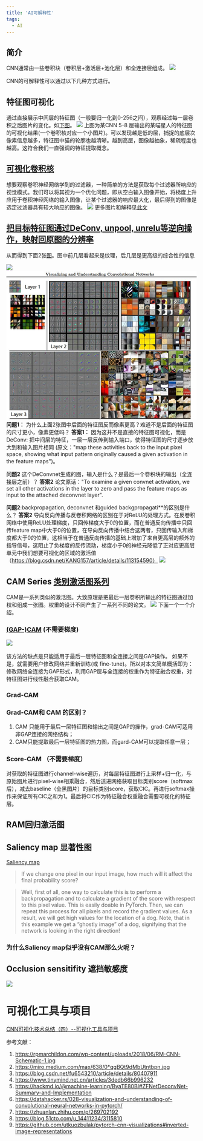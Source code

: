 ```yaml
---
title: 'AI可解释性'
tags:
  - AI
---
```


## 简介
CNN通常由一些卷积块（卷积层+激活层+池化层）和全连接层组成。
![](https://rpmarchildon.com/wp-content/uploads/2018/06/RM-CNN-Schematic-1.jpg)

CNN的可解释性可以通过以下几种方式进行。

## 特征图可视化
通过直接展示中间层的特征图（一般要归一化到0-256之间），观察经过每一层卷积之后图片的变化。如[下图](https://blog.51cto.com/u_14411234/3115810)。
![](https://s2.51cto.com/images/blog/202107/14/6ad0e8808e95ad2f3ac7d65e69a6c369.jpeg?x-oss-process=image/watermark,size_16,text_QDUxQ1RP5Y2a5a6i,color_FFFFFF,t_30,g_se,x_10,y_10,shadow_20,type_ZmFuZ3poZW5naGVpdGk=/format,webp/resize,m_fixed,w_1184)
上图为某CNN 5-8 层输出的某喵星人的特征图的可视化结果(一个卷积核对应一个小图片)。可以发现越是低的层，捕捉的底层次像素信息越多，特征图中猫的轮廓也越清晰。越到高层，图像越抽象，稀疏程度也越高。这符合我们一直强调的特征提取概念。

## [可视化卷积核](https://zhuanlan.zhihu.com/p/385910625)
想要观察卷积神经网络学到的过滤器，一种简单的方法是获取每个过滤器所响应的视觉模式。我们可以将其视为一个优化问题，即从空白输入图像开始，将梯度上升应用于卷积神经网络的输入图像，让某个过滤器的响应最大化，最后得到的图像是选定过滤器具有较大响应的图像。
![](https://s2.51cto.com/images/blog/202107/14/8daa47cdd95efbac97742b6e5b90e5c0.jpeg?x-oss-process=image/watermark,size_16,text_QDUxQ1RP5Y2a5a6i,color_FFFFFF,t_30,g_se,x_10,y_10,shadow_20,type_ZmFuZ3poZW5naGVpdGk=/format,webp/resize,m_fixed,w_1184)
更多图片和解释见[此文](https://blog.51cto.com/u_14411234/3115810)

## [把目标特征图通过DeConv, unpool, unrelu等逆向操作，映射回原图的分辨率](https://hackmd.io/@machine-learning/ByaTE80BI#ZFNetDeconvNet-Summary-and-Implementation)
从而得到下面2张[图](https://arxiv.org/pdf/1311.2901.pdf)。图中前几层看起来是纹理，后几层是更高级的综合性的信息

![](https://miro.medium.com/max/638/0*qgBQt9dMbUtntbpn.jpg)
![](/images/explain_cn.jpg)   
**问题1：** 为什么上面2张图中后面的特征图反而像素更高？难道不是后面的特征图的尺寸更小，像素更低吗？
**答案1：** 因为这并不是直接的特征图可视化，而是DeConv: 把中间层的特征，一层一层反传到输入端口，使得特征图的尺寸逐步放大到和输入图片相同 (原文："map these activities back to the input pixel space, showing what input pattern originally caused a given activation in the feature maps")。

**问题2** 这个DeConvnet生成的图，输入是什么？是最后一个卷积块的输出（全连接层之前）？
**答案2** 论文原话："To examine a given convnet activation, we set all other activations in the layer to zero and pass the feature maps as input to the attached deconvnet layer".

**问题2**:backpropagation, deconvnet 和guided backgpropagati**的区别是什么？
**答案2** 导向反向传播与反卷积网络的区别在于对ReLU的处理方式。在反卷积网络中使用ReLU处理梯度，只回传梯度大于0的位置，而在普通反向传播中只回传feature map中大于0的位置，在导向反向传播中结合这两者，只回传输入和梯度都大于0的位置，这相当于在普通反向传播的基础上增加了来自更高层的额外的指导信号，这阻止了负梯度的反传流动，梯度小于0的神经元降低了正对应更高层单元中我们想要可视化的区域的激活值（https://blog.csdn.net/KANG157/article/details/113154590）
![](https://img-blog.csdnimg.cn/img_convert/03337ff4864bc31b98b3fc8fd68a5474.png)


## CAM Series [类别激活图系列](https://zhuanlan.zhihu.com/p/269702192)
CAM是一系列类似的激活图。大致原理是把最后一层卷积所输出的特征图通过加权和组成一张图。权重的设计不同产生了一系列不同的论文。
![](https://github.com/frgfm/torch-cam/releases/download/v0.3.1/example.png)
下面一个一个介绍。

### [(GAP-)CAM](https://zhuanlan.zhihu.com/p/269702192) (不需要梯度)
![](https://pic4.zhimg.com/80/v2-e8770fb1e2a0a7fe44d35c14fde05047_720w.webp)

该方法的缺点是只能适用于最后一层特征图和全连接之间是GAP操作。 如果不是，就需要用户修改网络并重新训练(或 fine-tune)。所以对本文简单概括即为：修改网络全连接为GAP形式，利用GAP层与全连接的权重作为特征融合权重，对特征图进行线性融合获取CAM。

### Grad-CAM
### Grad-CAM和 CAM 的区别？
1. CAM 只能用于最后一层特征图和输出之间是GAP的操作，grad-CAM可适用非GAP连接的网络结构；
2. CAM只能提取最后一层特征图的热力图，而gard-CAM可以提取任意一层；
   
### Score-CAM （不需要梯度）
对获取的特征图进行channel-wise遍历，对每层特征图进行上采样+归一化，与原始图片进行pixel-wise相乘融合，然后送进网络获取目标类别score（softmax后），减去baseline（全黑图片）的目标类别score，获取CIC。再进行softmax操作来保证所有CIC之和为1。最后将CIC作为特征融合权重融合需要可视化的特征层。






## RAM回归激活图


## Saliency map 显著性图
[Saliency map](https://datahacker.rs/028-visualization-and-understanding-of-convolutional-neural-networks-in-pytorch/#:~:text=the%20dog%20itself.-,Saliency%20backprop,-There%20is%2C%20yet)  
> If we change one pixel in our input image, how much will it affect the final probability score?

> Well, first of all, one way to calculate this is to perform a backpropagation and to calculate a gradient of the score with respect to this pixel value. This is easily doable in PyTorch. Then, we can repeat this process for all pixels and record the gradient values. As a result, we will get high values for the location of a dog. Note, that in this example we get a “ghostly image” of a dog, signifying that the network is looking in the right direction! 

### 为什么Saliency map似乎没有CAM那么火呢？


## Occlusion sensitifity 遮挡敏感度
![](https://lh5.googleusercontent.com/acHqfkoiS23CKlhdqyB4fvjJ86PNEcT0GUOxRfpCDPo4nO5o_YRBkOR4hrErBcryGUiK5L5xAmFy8Lbae8IAPihcVPeKiMMT9mD_MPRl_C2I4LNtaKgYN0FyNVnLBIMJXLq0CwIs)

# 可视化工具与项目
[CNN可视化技术总结（四）--可视化工具与项目](https://mp.weixin.qq.com/s?__biz=MzkyMDE2OTA3Mw==&mid=2247485026&idx=1&sn=9c8ca1cf2f6a06f9c25b9a4d2b565161&chksm=c197b97cf6e0306a45d8fe7e5d297b0ef9dd3f2f8c2445df5ba6950325c7b05db27201454463&scene=21#wechat_redirect)


参考文献：
1. https://rpmarchildon.com/wp-content/uploads/2018/06/RM-CNN-Schematic-1.jpg
2. https://miro.medium.com/max/638/0*qgBQt9dMbUtntbpn.jpg
3. https://blog.csdn.net/fu6543210/article/details/80407911
4. https://www.tinymind.net.cn/articles/3dedb66b996232
5. https://hackmd.io/@machine-learning/ByaTE80BI#ZFNetDeconvNet-Summary-and-Implementation
6. https://datahacker.rs/028-visualization-and-understanding-of-convolutional-neural-networks-in-pytorch/
7. https://zhuanlan.zhihu.com/p/269702192
8. https://blog.51cto.com/u_14411234/3115810
9. https://github.com/utkuozbulak/pytorch-cnn-visualizations#inverted-image-representations